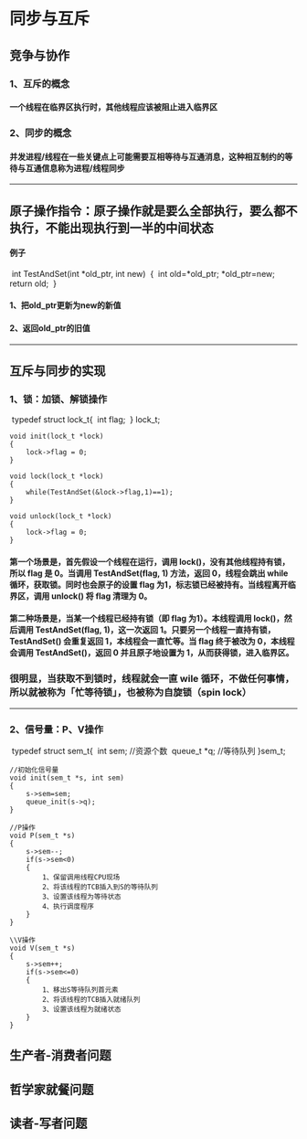 # 同步与互斥
## 竞争与协作
### 1、互斥的概念
#### 一个线程在临界区执行时，其他线程应该被阻止进入临界区

### 2、同步的概念
#### 并发进程/线程在一些关键点上可能需要互相等待与互通消息，这种相互制约的等待与互通信息称为进程/线程同步

---
## 原子操作指令：原子操作就是要么全部执行，要么都不执行，不能出现执行到一半的中间状态
#### 例子
​		int TestAndSet(int *old_ptr, int new)
​		{
​			int old=*old_ptr;
​			*old_ptr=new;
​			return old;
​		}
#### 1、把old_ptr更新为new的新值
#### 2、返回old_ptr的旧值

---
## 互斥与同步的实现
### 1、锁：加锁、解锁操作
​		typedef struct lock_t{
​			int flag;
​		} lock_t;

	void init(lock_t *lock)
	{
		lock->flag = 0;
	}	
	
	void lock(lock_t *lock)
	{
		while(TestAndSet(&lock->flag,1)==1);
	}
	
	void unlock(lock_t *lock)
	{
		lock->flag = 0;
	}
#### 第一个场景是，首先假设一个线程在运行，调用 lock()，没有其他线程持有锁，所以 flag 是 0。当调用 TestAndSet(flag, 1) 方法，返回 0，线程会跳出 while 循环，获取锁。同时也会原子的设置 flag 为1，标志锁已经被持有。当线程离开临界区，调用 unlock() 将 flag 清理为 0。
#### 第二种场景是，当某一个线程已经持有锁（即 flag 为1）。本线程调用 lock()，然后调用 TestAndSet(flag, 1)，这一次返回 1。只要另一个线程一直持有锁，TestAndSet() 会重复返回 1，本线程会一直忙等。当 flag 终于被改为 0，本线程会调用 TestAndSet()，返回 0 并且原子地设置为 1，从而获得锁，进入临界区。
### 很明显，当获取不到锁时，线程就会一直 wile 循环，不做任何事情，所以就被称为「忙等待锁」，也被称为自旋锁（spin lock）

---
### 2、信号量：P、V操作
​		typedef struct sem_t{
​			int sem;	//资源个数
​			queue_t *q;		//等待队列
​		}sem_t;

	//初始化信号量
	void init(sem_t *s, int sem)
	{
		s->sem=sem;
		queue_init(s->q);
	}
	
	//P操作
	void P(sem_t *s)
	{
		s->sem--;
		if(s->sem<0)
		{
			1、保留调用线程CPU现场
			2、将该线程的TCB插入到S的等待队列
			3、设置该线程为等待状态
			4、执行调度程序
		}
	}
	
	\\V操作
	void V(sem_t *s)
	{
		s->sem++;
		if(s->sem<=0)
		{
			1、移出S等待队列首元素
			2、将该线程的TCB插入就绪队列
			3、设置该线程为就绪状态
		}
	}

## 生产者-消费者问题

## 哲学家就餐问题

## 读者-写者问题

